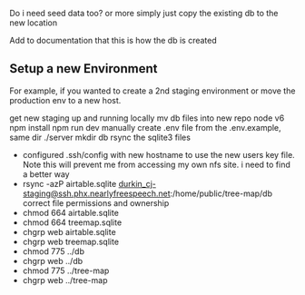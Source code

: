 Do i need seed data too?
or more simply just copy the existing db to the new location

Add to documentation that this is how the db is created

Setup a new Environment
---

For example, if you wanted to create a 2nd staging environment or move the
production env to a new host.

get new staging up and running locally
  mv db files into new repo
  node v6
  npm install 
  npm run dev
  manually create .env file from the .env.example, same dir ./server
  mkdir db
  rsync the sqlite3 files
  - configured .ssh/config with new hostname to use the new users key file. Note
  this will prevent me from accessing my own nfs site. i need to find a better
  way
  - rsync -azP airtable.sqlite durkin_cj-staging@ssh.phx.nearlyfreespeech.net:/home/public/tree-map/db
  correct file permissions and ownership
  - chmod 664 airtable.sqlite
  - chmod 664 treemap.sqlite
  - chgrp web airtable.sqlite
  - chgrp web treemap.sqlite
  - chmod 775 ../db
  - chgrp web ../db
  - chmod 775 ../tree-map
  - chgrp web ../tree-map


